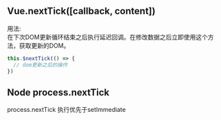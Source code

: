 ## Vue.nextTick([callback, content])

用法:  
在下次DOM更新循环结束之后执行延迟回调。在修改数据之后立即使用这个方法，获取更新的DOM。

```js
this.$nextTick(() => {
  // dom更新之后的操作
})
```

## Node process.nextTick
process.nextTick 执行优先于setImmediate